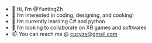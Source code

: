 - 👋 Hi, I’m @YuntingZh
- 👀 I’m interested in coding, designing, and cooking!  
- 🌱 I’m currently learning C# and python
- 💞️ I’m looking to collaborate on XR games and softwares
- 📫 You can reach me @ cucyzx@gmail.com

<!---
new acoount!
--->
